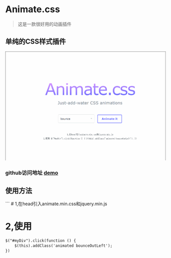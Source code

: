 # Animate.css
>这是一款很好用的动画插件

<h2>单纯的CSS样式插件</h2>
<img src="https://github.com/fuyanbing/fuyanbing.github.io/blob/master/%E5%AD%A6%E4%B9%A0_Animate.css/GIF.gif" >

### github访问地址 [demo](http://htmlpreview.github.io/?https://github.com/fuyanbing/fuyanbing.github.io/blob/master/job_%E5%90%AC%E4%B9%A6%E5%90%A7/index.html)

<h2>使用方法</h2>
```
# 1,在head引入animate.min.css和jquery.min.js

# 2,使用
	$("#myDiv").click(function () {
		$(this).addClass('animated bounceOutLeft');
	})
```